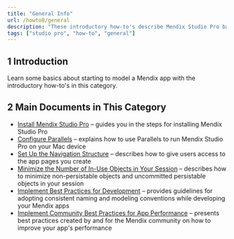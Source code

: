 ```yaml
---
title: "General Info"
url: /howto8/general
description: "These introductory how-to's describe Mendix Studio Pro basics and best practices."
tags: ["studio pro", "how-to", "general"]
---
```


## 1 Introduction

Learn some basics about starting to model a Mendix app with the introductory how-to's in this category.

## 2 Main Documents in This Category

* [Install Mendix Studio Pro](install) – guides you in the steps for installing Mendix Studio Pro
* [Configure Parallels](using-mendix-studio-pro-on-a-mac) – explains how to use Parallels to run Mendix Studio Pro on your Mac device 
* [Set Up the Navigation Structure](setting-up-the-navigation-structure) – describes how to give users access to the app pages you create
* [Minimize the Number of In-Use Objects in Your Session](minimize-number) – describes how to minimize non-persistable objects and uncommitted persistable objects in your session
* [Implement Best Practices for Development](dev-best-practices) – provides guidelines for adopting consistent naming and modeling conventions while developing your Mendix apps
* [Implement Community Best Practices for App Performance](community-best-practices-for-app-performance) – presents best practices created by and for the Mendix community on how to improve your app's performance
